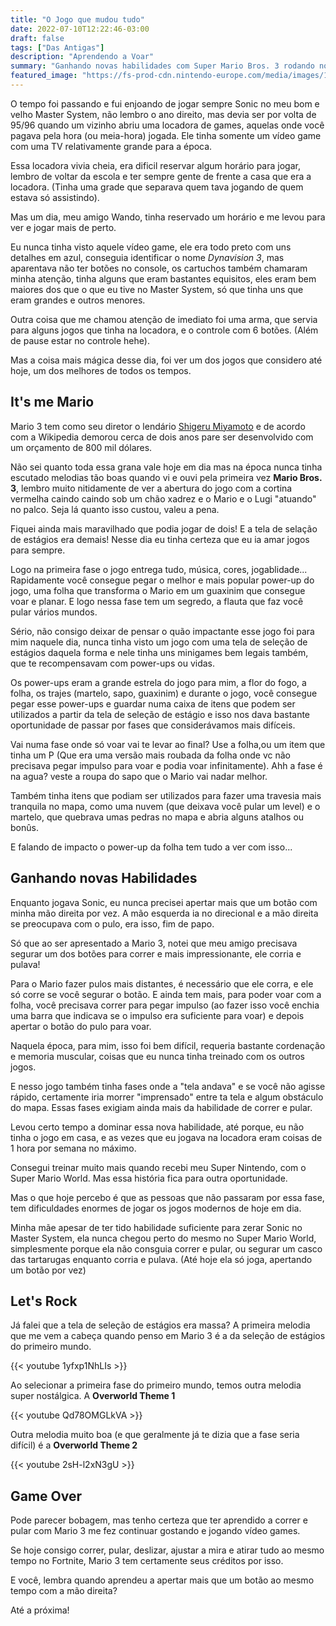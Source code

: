 ```yaml
---
title: "O Jogo que mudou tudo"
date: 2022-07-10T12:22:46-03:00
draft: false
tags: ["Das Antigas"]
description: "Aprendendo a Voar"
summary: "Ganhando novas habilidades com Super Mario Bros. 3 rodando no nosso console nacional, o bom e velho Dynavision"
featured_image: "https://fs-prod-cdn.nintendo-europe.com/media/images/10_share_images/games_15/virtual_console_wii_u_7/H2x1_WiiUVC_SuperMarioBros3.jpg"
---
```


O tempo foi passando e fui enjoando de jogar sempre Sonic no meu bom e velho Master System, não lembro o ano direito, mas devia ser por volta de 95/96 quando um vizinho abriu uma locadora de games, aquelas onde você pagava pela hora (ou meia-hora) jogada. Ele tinha somente um vídeo game com uma TV relativamente grande para a época.

Essa locadora vivia cheia, era dificil reservar algum horário para jogar, lembro de voltar da escola e ter sempre gente de frente a casa que era a locadora. (Tinha uma grade que separava quem tava jogando de quem estava só assistindo).

Mas um dia, meu amigo Wando, tinha reservado um horário e me levou para ver e jogar mais de perto.

Eu nunca tinha visto aquele vídeo game, ele era todo preto com uns detalhes em azul, conseguia identificar o nome *Dynavision 3*, mas aparentava não ter botões no console, os cartuchos também chamaram minha atenção, tinha alguns que eram bastantes equisitos, eles eram bem maiores dos que o que eu tive no Master System, só que tinha uns que eram grandes e outros menores.

Outra coisa que me chamou atenção de imediato foi uma arma, que servia para alguns jogos que tinha na locadora, e o controle com 6 botões. (Além de pause estar no controle hehe).

Mas a coisa mais mágica desse dia, foi ver um dos jogos que considero até hoje, um dos melhores de todos os tempos.

## It's me Mario

Mario 3 tem como seu diretor o lendário [Shigeru Miyamoto](https://pt.wikipedia.org/wiki/Shigeru_Miyamoto) e de acordo com a Wikipedia demorou cerca de dois anos pare ser desenvolvido com um orçamento de 800 mil dólares.

Não sei quanto toda essa grana vale hoje em dia mas na época nunca tinha escutado melodias tão boas quando vi e ouvi pela primeira vez **Mario Bros. 3**, lembro muito nitidamente de ver a abertura do jogo com a cortina vermelha caindo caindo sob um chão xadrez e o Mario e o Lugi "atuando" no palco. Seja lá quanto isso custou, valeu a pena.

Fiquei ainda mais maravilhado que podia jogar de dois! E a tela de selação de estágios era demais! Nesse dia eu tinha certeza que eu ia amar jogos para sempre.

Logo na primeira fase o jogo entrega tudo, música, cores, jogablidade... Rapidamente você consegue pegar o melhor e mais popular power-up do jogo, uma folha que transforma o Mario em um guaxinim que consegue voar e planar. E logo nessa fase tem um segredo, a flauta que faz você pular vários mundos.

Sério, não consigo deixar de pensar o quão impactante esse jogo foi para mim naquele dia, nunca tinha visto um jogo com uma tela de seleção de estágios daquela forma e nele tinha uns minigames bem legais também, que te recompensavam com power-ups ou vidas.

Os power-ups eram a grande estrela do jogo para mim, a flor do fogo, a folha, os trajes (martelo, sapo, guaxinim) e durante o jogo, você consegue pegar esse power-ups e guardar numa caixa de itens que podem ser utilizados a partir da tela de seleção de estágio e isso nos dava bastante oportunidade de passar por fases que considerávamos mais difíceis.

Vai numa fase onde só voar vai te levar ao final? Use a folha,ou um item que tinha um P (Que era uma versão mais roubada da folha onde vc não precisava pegar impulso para voar e podia voar infinitamente). Ahh a fase é na agua? veste a roupa do sapo que o Mario vai nadar melhor. 

Também tinha itens que podiam ser utilizados para fazer uma travesia mais tranquila no mapa, como uma nuvem (que deixava você pular um level) e o martelo, que quebrava umas pedras no mapa e abria alguns atalhos ou bonûs.

E falando de impacto o power-up da folha tem tudo a ver com isso...

## Ganhando novas Habilidades

Enquanto jogava Sonic, eu nunca precisei apertar mais que um botão com minha mão direita por vez. A mão esquerda ia no direcional e a mão direita se preocupava com o pulo, era isso, fim de papo.

Só que ao ser apresentado a Mario 3, notei que meu amigo precisava segurar um dos botões para correr e mais impressionante, ele corria e pulava!

Para o Mario fazer pulos mais distantes, é necessário que ele corra, e ele só corre se você segurar o botão. E ainda tem mais, para poder voar com a folha, você precisava correr para pegar impulso (ao fazer isso você enchia uma barra que indicava se o impulso era suficiente para voar) e depois apertar o botão do pulo para voar.

Naquela época, para mim, isso foi bem difícil, requeria bastante cordenação e memoria muscular, coisas que eu nunca tinha treinado com os outros jogos.

E nesso jogo também tinha fases onde a "tela andava" e se você não agisse rápido, certamente iria morrer "imprensado" entre ta tela e algum obstáculo do mapa. Essas fases exigiam ainda mais da habilidade de correr e pular.

Levou certo tempo a dominar essa nova habilidade, até porque, eu não tinha o jogo em casa, e as vezes que eu jogava na locadora eram coisas de 1 hora por semana no máximo.

Consegui treinar muito mais quando recebi meu Super Nintendo, com o Super Mario World. Mas essa história fica para outra oportunidade.

Mas o que hoje percebo é que as pessoas que não passaram por essa fase, tem dificuldades enormes de jogar os jogos modernos de hoje em dia.

Minha mãe apesar de ter tido habilidade suficiente para zerar Sonic no Master System, ela nunca chegou perto do mesmo no Super Mario World, simplesmente porque ela não consguia correr e pular, ou segurar um casco das tartarugas enquanto corria e pulava. (Até hoje ela só joga, apertando um botão por vez)

## Let's Rock

Já falei que a tela de seleção de estágios era massa? A primeira melodia que me vem a cabeça quando penso em Mario 3 é a da seleção de estágios do primeiro mundo.

{{< youtube 1yfxp1NhLIs >}}

Ao selecionar a primeira fase do primeiro mundo, temos outra melodia super nostálgica. A **Overworld Theme 1**

{{< youtube Qd78OMGLkVA >}}

Outra melodia muito boa (e que geralmente já te dizia que a fase seria difícil) é a **Overworld Theme 2**

{{< youtube 2sH-l2xN3gU >}}

## Game Over

Pode parecer bobagem, mas tenho certeza que ter aprendido a correr e pular com Mario 3 me fez continuar gostando e jogando vídeo games. 

Se hoje consigo correr, pular, deslizar, ajustar a mira e atirar tudo ao mesmo tempo no Fortnite, Mario 3 tem certamente seus créditos por isso.

E você, lembra quando aprendeu a apertar mais que um botão ao mesmo tempo com a mão direita? 

Até a próxima!










